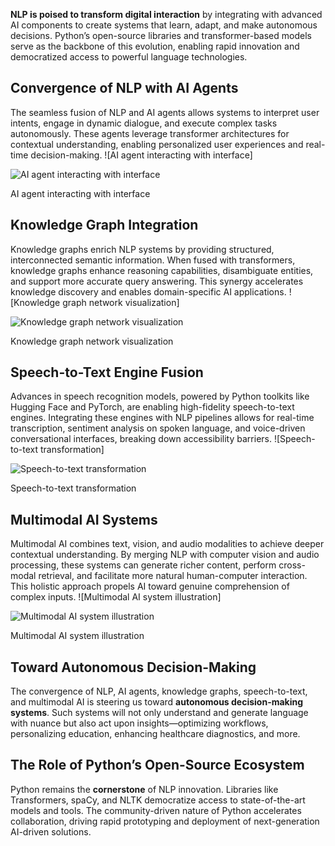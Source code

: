 
**NLP is poised to transform digital interaction** by integrating with advanced AI components to create systems that learn, adapt, and make autonomous decisions. Python’s open-source libraries and transformer-based models serve as the backbone of this evolution, enabling rapid innovation and democratized access to powerful language technologies.

## Convergence of NLP with AI Agents

The seamless fusion of NLP and AI agents allows systems to interpret user intents, engage in dynamic dialogue, and execute complex tasks autonomously. These agents leverage transformer architectures for contextual understanding, enabling personalized user experiences and real-time decision-making.
![AI agent interacting with interface]

![AI agent interacting with interface](https://user-gen-media-assets.s3.amazonaws.com/seedream_images/dc1e9935-66f5-449a-a028-a4451bcbda58.png)

AI agent interacting with interface

## Knowledge Graph Integration

Knowledge graphs enrich NLP systems by providing structured, interconnected semantic information. When fused with transformers, knowledge graphs enhance reasoning capabilities, disambiguate entities, and support more accurate query answering. This synergy accelerates knowledge discovery and enables domain-specific AI applications.
![Knowledge graph network visualization]

![Knowledge graph network visualization](https://user-gen-media-assets.s3.amazonaws.com/seedream_images/4694142b-ad85-4963-aa7e-90ff11ff398d.png)

Knowledge graph network visualization

## Speech-to-Text Engine Fusion

Advances in speech recognition models, powered by Python toolkits like Hugging Face and PyTorch, are enabling high-fidelity speech-to-text engines. Integrating these engines with NLP pipelines allows for real-time transcription, sentiment analysis on spoken language, and voice-driven conversational interfaces, breaking down accessibility barriers.
![Speech-to-text transformation]

![Speech-to-text transformation](https://user-gen-media-assets.s3.amazonaws.com/seedream_images/30dfc0d2-ff1b-4fa5-b72d-91134cbaee96.png)

Speech-to-text transformation

## Multimodal AI Systems

Multimodal AI combines text, vision, and audio modalities to achieve deeper contextual understanding. By merging NLP with computer vision and audio processing, these systems can generate richer content, perform cross-modal retrieval, and facilitate more natural human-computer interaction. This holistic approach propels AI toward genuine comprehension of complex inputs.
![Multimodal AI system illustration]

![Multimodal AI system illustration](https://user-gen-media-assets.s3.amazonaws.com/seedream_images/7d13b0d5-9c24-4ae1-80c7-53c25a95dda7.png)

Multimodal AI system illustration

## Toward Autonomous Decision-Making

The convergence of NLP, AI agents, knowledge graphs, speech-to-text, and multimodal AI is steering us toward **autonomous decision-making systems**. Such systems will not only understand and generate language with nuance but also act upon insights—optimizing workflows, personalizing education, enhancing healthcare diagnostics, and more.

## The Role of Python’s Open-Source Ecosystem

Python remains the **cornerstone** of NLP innovation. Libraries like Transformers, spaCy, and NLTK democratize access to state-of-the-art models and tools. The community-driven nature of Python accelerates collaboration, driving rapid prototyping and deployment of next-generation AI-driven solutions.


